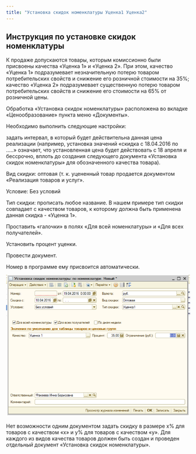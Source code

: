 ```yaml
---
title: "Установка скидок номенклатуры Уценка1 Уценка2"
---
```


## Инструкция по установке скидок номенклатуры

К продаже допускаются товары, которым комиссионно были присвоены качества «Уценка 1» и «Уценка 2». При этом, качество «Уценка 1» подразумевает незначительную потерю товаром потребительских свойств и снижение его розничной стоимости на 35%; качество «Уценка 2» подразумевает существенную потерю товаром потребительских свойств и снижение его стоимости на 65% от розничной цены.

Обработка «Установка скидок номенклатуры» расположена во вкладке «Ценообразование» пункта меню «Документы».

Необходимо выполнить следующие настройки:

задать интервал, в который будет действительна данная цена реализации (например, установка значений «скидка с 18.04.2016 по …..» означает, что установленная цена будет действовать с 18 апреля и бессрочно, вплоть до создания следующего документа «Установка скидок номенклатуры» для обозначенного качества товара).

Вид скидки: оптовая (т. к. уцененный товар продается документом «Реализация товаров и услуг».

Условие: Без условий

Тип скидки: прописать любое название. В нашем примере тип скидки совпадает с качеством товаров, к которому должна быть применена данная скидка - «Уценка 1».

Проставить «галочки» в полях «Для всей номенклатуры» и «Для всех получателей».

Установить процент уценки.

Провести документ.

Номер в программе ему присвоится автоматически.

![](notesorg/_attach/lu47323wmv93_tmp_ce92c47b5434325d.png)

Нет возможности одним документом задать скидку в размере х% для товаров с качеством «х» и у% для товаров с качеством «у». Для каждого из видов качества товаров должен быть создан и проведен _отдельный_ документ «Установка скидок номенклатуры».